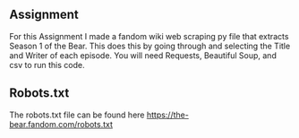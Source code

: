 ## Assignment
For this Assignment I made a fandom wiki web scraping py file that extracts Season 1 of the Bear. This does this by going through and selecting the Title and Writer of each episode. You will need Requests, Beautiful Soup, and csv to run this code.

## Robots.txt
The robots.txt file can be found here https://the-bear.fandom.com/robots.txt 